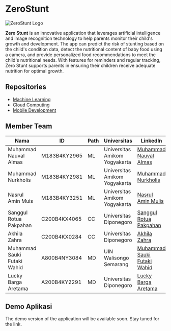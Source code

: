 # ZeroStunt

![ZeroStunt Logo](./ZeroStunt/MobileDevelopment/assets/Logo.png)

**Zero Stunt** is an innovative application that leverages artificial intelligence and image recognition technology to help parents monitor their child's growth and development. The app can predict the risk of stunting based on the child's condition data, detect the nutritional content of baby food using a camera, and provide personalized food recommendations to meet the child's nutritional needs. With features for reminders and regular tracking, Zero Stunt supports parents in ensuring their children receive adequate nutrition for optimal growth.

## Repositories
- [Machine Learning](https://github.com/valalmas-15/ZeroStunt/tree/main/Machine%20Learning)
- [Cloud Computing](https://github.com/valalmas-15/ZeroStunt/tree/main/Cloud%20Computing)
- [Mobile Development](https://github.com/valalmas-15/ZeroStunt/tree/main/Mobile%20Development)

## Member Team

| **Nama**                        | **ID**           | **Path** | **Universitas**                    | **LinkedIn**                  |
|----------------------------------|------------------|----------|-------------------------------------|-------------------------------|
| Muhammad Nauval Almas           | M183B4KY2965     | ML       | Universitas Amikom Yogyakarta      | [Muhammad Nauval Almas](https://www.linkedin.com/in/nauvalalmas15/)     |
| Muhammad Nurkholis              | M183B4KY2981     | ML       | Universitas Amikom Yogyakarta      | [Muhammad Nurkholis](https://www.linkedin.com/in/mn-kholis)             |
| Nasrul Amin Muis                | M183B4KY3251     | ML       | Universitas Amikom Yogyakarta      | [Nasrul Amin Mulis](#)                  |
| Sanggul Rotua Pakpahan          | C200B4KX4065     | CC       | Universitas Diponegoro             | [Sanggul Rotua Pakpahan](https://www.linkedin.com/in/sanggul-rotua-pakpahan-664518285/)|
| Akhila Zahra                    | C200B4KX0284     | CC       | Universitas Diponegoro             | [Akhila Zahra](https://www.linkedin.com/in/akhila-zahra-01564a336/) |
| Muhammad Sauki Futaki Wahid     | A800B4NY3084     | MD       | UIN Walisongo Semarang             | [Muhammad Sauki Futaki Wahid](#)                  |
| Lucky Barga Aretama             | A200B4KY2291     | MD       | Universitas Diponegoro             | [Lucky Barga Aretama](https://www.linkedin.com/in/luckybargaaretama/)   |

## Demo Aplikasi

The demo version of the application will be available soon. Stay tuned for the link.
